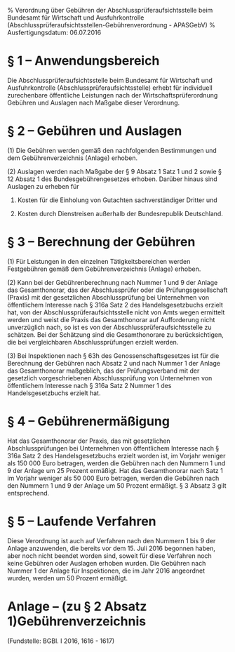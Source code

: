 % Verordnung über Gebühren der Abschlussprüferaufsichtsstelle beim Bundesamt für Wirtschaft und Ausfuhrkontrolle  (Abschlussprüferaufsichtsstellen-Gebührenverordnung - APASGebV)
% Ausfertigungsdatum: 06.07.2016
 
# § 1 – Anwendungsbereich

Die Abschlussprüferaufsichtsstelle beim Bundesamt für Wirtschaft und Ausfuhrkontrolle (Abschlussprüferaufsichtsstelle) erhebt für individuell zurechenbare öffentliche Leistungen nach der Wirtschaftsprüferordnung Gebühren und Auslagen nach Maßgabe dieser Verordnung.

# § 2 – Gebühren und Auslagen

(1) Die Gebühren werden gemäß den nachfolgenden Bestimmungen und dem Gebührenverzeichnis (Anlage) erhoben.

(2) Auslagen werden nach Maßgabe der § 9 Absatz 1 Satz 1 und 2 sowie § 12 Absatz 1 des Bundesgebührengesetzes erhoben. Darüber hinaus sind Auslagen zu erheben für

1. Kosten für die Einholung von Gutachten sachverständiger Dritter und

2. Kosten durch Dienstreisen außerhalb der Bundesrepublik Deutschland.

# § 3 – Berechnung der Gebühren

(1) Für Leistungen in den einzelnen Tätigkeitsbereichen werden Festgebühren gemäß dem Gebührenverzeichnis (Anlage) erhoben.

(2) Kann bei der Gebührenberechnung nach Nummer 1 und 9 der Anlage das Gesamthonorar, das der Abschlussprüfer oder die Prüfungsgesellschaft (Praxis) mit der gesetzlichen Abschlussprüfung bei Unternehmen von öffentlichem Interesse nach § 316a Satz 2 des Handelsgesetzbuchs erzielt hat, von der Abschlussprüferaufsichtsstelle nicht von Amts wegen ermittelt werden und weist die Praxis das Gesamthonorar auf Aufforderung nicht unverzüglich nach, so ist es von der Abschlussprüferaufsichtsstelle zu schätzen. Bei der Schätzung sind die Gesamthonorare zu berücksichtigen, die bei vergleichbaren Abschlussprüfungen erzielt werden.

(3) Bei Inspektionen nach § 63h des Genossenschaftsgesetzes ist für die Berechnung der Gebühren nach Absatz 2 und nach Nummer 1 der Anlage das Gesamthonorar maßgeblich, das der Prüfungsverband mit der gesetzlich vorgeschriebenen Abschlussprüfung von Unternehmen von öffentlichem Interesse nach § 316a Satz 2 Nummer 1 des Handelsgesetzbuchs erzielt hat.

# § 4 – Gebührenermäßigung

Hat das Gesamthonorar der Praxis, das mit gesetzlichen Abschlussprüfungen bei Unternehmen von öffentlichem Interesse nach § 316a Satz 2 des Handelsgesetzbuchs erzielt worden ist, im Vorjahr weniger als 150 000 Euro betragen, werden die Gebühren nach den Nummern 1 und 9 der Anlage um 25 Prozent ermäßigt. Hat das Gesamthonorar nach Satz 1 im Vorjahr weniger als 50 000 Euro betragen, werden die Gebühren nach den Nummern 1 und 9 der Anlage um 50 Prozent ermäßigt. § 3 Absatz 3 gilt entsprechend.

# § 5 – Laufende Verfahren

Diese Verordnung ist auch auf Verfahren nach den Nummern 1 bis 9 der Anlage anzuwenden, die bereits vor dem 15. Juli 2016 begonnen haben, aber noch nicht beendet worden sind, soweit für diese Verfahren noch keine Gebühren oder Auslagen erhoben wurden. Die Gebühren nach Nummer 1 der Anlage für Inspektionen, die im Jahr 2016 angeordnet wurden, werden um 50 Prozent ermäßigt.

# Anlage – (zu § 2 Absatz 1)Gebührenverzeichnis

(Fundstelle: BGBl. I 2016, 1616 - 1617)
